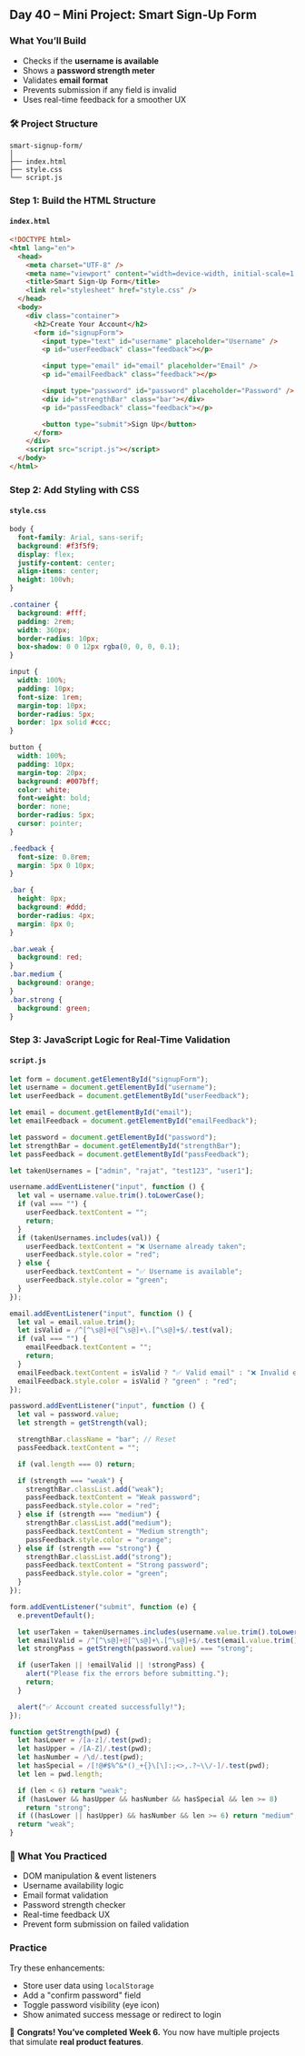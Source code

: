 <article class="day-block">

## Day 40 – Mini Project: Smart Sign-Up Form

### What You’ll Build

- Checks if the **username is available**
- Shows a **password strength meter**
- Validates **email format**
- Prevents submission if any field is invalid
- Uses real-time feedback for a smoother UX

<div class="section-break"></div>

### 🛠 Project Structure

```plaintext
smart-signup-form/
│
├── index.html
├── style.css
└── script.js
```

<div class="section-break"></div>

### Step 1: Build the HTML Structure

#### `index.html`

```html
<!DOCTYPE html>
<html lang="en">
  <head>
    <meta charset="UTF-8" />
    <meta name="viewport" content="width=device-width, initial-scale=1.0" />
    <title>Smart Sign-Up Form</title>
    <link rel="stylesheet" href="style.css" />
  </head>
  <body>
    <div class="container">
      <h2>Create Your Account</h2>
      <form id="signupForm">
        <input type="text" id="username" placeholder="Username" />
        <p id="userFeedback" class="feedback"></p>

        <input type="email" id="email" placeholder="Email" />
        <p id="emailFeedback" class="feedback"></p>

        <input type="password" id="password" placeholder="Password" />
        <div id="strengthBar" class="bar"></div>
        <p id="passFeedback" class="feedback"></p>

        <button type="submit">Sign Up</button>
      </form>
    </div>
    <script src="script.js"></script>
  </body>
</html>
```

<div class="section-break"></div>

### Step 2: Add Styling with CSS

#### `style.css`

```css
body {
  font-family: Arial, sans-serif;
  background: #f3f5f9;
  display: flex;
  justify-content: center;
  align-items: center;
  height: 100vh;
}

.container {
  background: #fff;
  padding: 2rem;
  width: 360px;
  border-radius: 10px;
  box-shadow: 0 0 12px rgba(0, 0, 0, 0.1);
}

input {
  width: 100%;
  padding: 10px;
  font-size: 1rem;
  margin-top: 10px;
  border-radius: 5px;
  border: 1px solid #ccc;
}

button {
  width: 100%;
  padding: 10px;
  margin-top: 20px;
  background: #007bff;
  color: white;
  font-weight: bold;
  border: none;
  border-radius: 5px;
  cursor: pointer;
}

.feedback {
  font-size: 0.8rem;
  margin: 5px 0 10px;
}

.bar {
  height: 8px;
  background: #ddd;
  border-radius: 4px;
  margin: 8px 0;
}

.bar.weak {
  background: red;
}
.bar.medium {
  background: orange;
}
.bar.strong {
  background: green;
}
```

<div class="section-break"></div>

### Step 3: JavaScript Logic for Real-Time Validation

#### `script.js`

```js
let form = document.getElementById("signupForm");
let username = document.getElementById("username");
let userFeedback = document.getElementById("userFeedback");

let email = document.getElementById("email");
let emailFeedback = document.getElementById("emailFeedback");

let password = document.getElementById("password");
let strengthBar = document.getElementById("strengthBar");
let passFeedback = document.getElementById("passFeedback");

let takenUsernames = ["admin", "rajat", "test123", "user1"];

username.addEventListener("input", function () {
  let val = username.value.trim().toLowerCase();
  if (val === "") {
    userFeedback.textContent = "";
    return;
  }
  if (takenUsernames.includes(val)) {
    userFeedback.textContent = "❌ Username already taken";
    userFeedback.style.color = "red";
  } else {
    userFeedback.textContent = "✅ Username is available";
    userFeedback.style.color = "green";
  }
});

email.addEventListener("input", function () {
  let val = email.value.trim();
  let isValid = /^[^\s@]+@[^\s@]+\.[^\s@]+$/.test(val);
  if (val === "") {
    emailFeedback.textContent = "";
    return;
  }
  emailFeedback.textContent = isValid ? "✅ Valid email" : "❌ Invalid email";
  emailFeedback.style.color = isValid ? "green" : "red";
});

password.addEventListener("input", function () {
  let val = password.value;
  let strength = getStrength(val);

  strengthBar.className = "bar"; // Reset
  passFeedback.textContent = "";

  if (val.length === 0) return;

  if (strength === "weak") {
    strengthBar.classList.add("weak");
    passFeedback.textContent = "Weak password";
    passFeedback.style.color = "red";
  } else if (strength === "medium") {
    strengthBar.classList.add("medium");
    passFeedback.textContent = "Medium strength";
    passFeedback.style.color = "orange";
  } else if (strength === "strong") {
    strengthBar.classList.add("strong");
    passFeedback.textContent = "Strong password";
    passFeedback.style.color = "green";
  }
});

form.addEventListener("submit", function (e) {
  e.preventDefault();

  let userTaken = takenUsernames.includes(username.value.trim().toLowerCase());
  let emailValid = /^[^\s@]+@[^\s@]+\.[^\s@]+$/.test(email.value.trim());
  let strongPass = getStrength(password.value) === "strong";

  if (userTaken || !emailValid || !strongPass) {
    alert("Please fix the errors before submitting.");
    return;
  }

  alert("✅ Account created successfully!");
});

function getStrength(pwd) {
  let hasLower = /[a-z]/.test(pwd);
  let hasUpper = /[A-Z]/.test(pwd);
  let hasNumber = /\d/.test(pwd);
  let hasSpecial = /[!@#$%^&*()_+{}\[\]:;<>,.?~\\/-]/.test(pwd);
  let len = pwd.length;

  if (len < 6) return "weak";
  if (hasLower && hasUpper && hasNumber && hasSpecial && len >= 8)
    return "strong";
  if ((hasLower || hasUpper) && hasNumber && len >= 6) return "medium";
  return "weak";
}
```

<div class="section-break"></div>

### 🔄 What You Practiced

- DOM manipulation & event listeners
- Username availability logic
- Email format validation
- Password strength checker
- Real-time feedback UX
- Prevent form submission on failed validation

<div class="section-break"></div>

<div class="practice">

### Practice

Try these enhancements:

- Store user data using `localStorage`
- Add a "confirm password" field
- Toggle password visibility (eye icon)
- Show animated success message or redirect to login

</div>

🎉 **Congrats! You’ve completed Week 6.** You now have multiple projects that simulate **real product features**.

</article>
